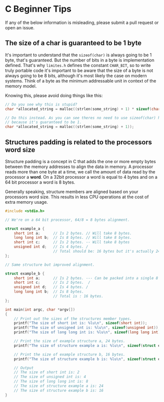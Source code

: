 # C Beginner Tips

If any of the below information is misleading, please submit a pull request or
open an issue.

## The size of a char is guaranteed to be 1 byte

It's important to understand that the `sizeof(char)` is always going to be 1
byte, that's guaranteed. But the number of bits in a byte is implementation
defined. That's why `limites.h` defines the constant `CHAR_BIT`, so to write
truly portable code it's important to be aware that the size of a byte is not
always going to be 8 bits, although it's most likely the case on modern
systems. Think of a byte as the minimum addressable unit in context of the
memory model.

Knowing this, please avoid doing things like this:

```C
// Do you see why this is stupid?
char *allocated_string = malloc((strlen(some_string) + 1) * sizeof(char));

// Do this instead. As you can see theres no need to use sizeof(char) here,
// because it's guaranteed to be 1.
char *allocated_string = malloc((strlen(some_string) + 1));
```

## Structures padding is related to the processors word size

Structure padding is a concept in C that adds the one or more empty bytes
between the memory addresses to align the data in memory. A processor reads
more than one byte at a time, we call the amount of data read by the processor
a **word**. On a 32bit processor a word is equal to 4 bytes and on a 64 bit
processor a word is 8 bytes.

Generally speaking, structure members are aligned based on your processors word
size. This results in less CPU operations at the cost of extra memory usage.

```C
#include <stdio.h>

// We're on a 64 bit processor, 64/8 = 8 bytes alignment.

struct example_a {
    short int a;      // Is 2 bytes. // Will take 8 bytes.
    long long int b;  // Is 8 bytes. // Will take 8 bytes.
    short int c;      // Is 2 bytes. -- Will take 8 bytes
    unsigned int d;   // Is 4 bytes. /
                      // Total should be: 16 bytes but it's actually 24 bytes.
};

// Same structure but improved alignment.

struct example_b {
    short int a;      // Is 2 bytes. --- Can be packed into a single 8 bytes.
    short int c;      // Is 2 bytes.  /
    unsigned int d;   // Is 4 bytes. /
    long long int b;  // Is 8 bytes.
                      // Total is : 16 bytes.
};

int main(int argc, char *argv[])
{
    // Print out the sizes of the structures member types.
    printf("The size of short int is: %lu\n", sizeof(short int));
    printf("The size of unsigned int is: %lu\n", sizeof(unsigned int));
    printf("The size of long long int is: %lu\n", sizeof(long long int));

    // Print the size of example structure a, 24 bytes.
    printf("The size of structure example a is: %lu\n", sizeof(struct example_a));

    // Print the size of example structure b, 16 bytes.
    printf("The size of structure example b is: %lu\n", sizeof(struct example_b));

    // Output
    // The size of short int is: 2
    // The size of unsigned int is: 4
    // The size of long long int is: 8
    // The size of structure example a is: 24
    // The size of structure example b is: 16
}
```

